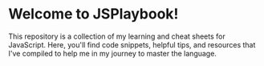 # Welcome to JSPlaybook!
This repository is a collection of my learning and cheat sheets for JavaScript. Here, you'll find code snippets, helpful tips, and resources that I've compiled to help me in my journey to master the language.
